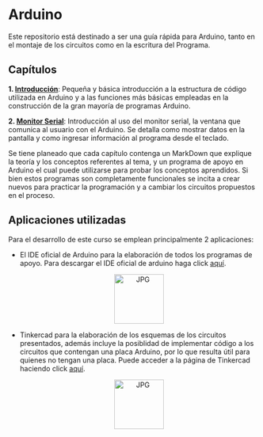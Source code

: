 # Arduino
Este repositorio está destinado a ser una guía rápida para Arduino, tanto en el montaje de los circuitos como en la escritura del Programa.
## Capítulos
**1. [Introducción](Capitulos\Introduccion)**: Pequeña y básica introducción a la estructura de código utilizada en Arduino y a las funciones más básicas empleadas en la construcción de la gran mayoría de programas Arduino.

**2. [Monitor Serial](Capitulos\MonitorSerial\MonitorSerial.md)**: Introducción al uso del monitor serial, la ventana que comunica al usuario con el Arduino. Se detalla como mostrar datos en la pantalla y como ingresar información al programa desde el teclado.

Se tiene planeado que cada capítulo contenga un MarkDown que explique la teoría y los conceptos referentes al tema, y un programa de apoyo en Arduino el cual puede utilizarse para probar los conceptos aprendidos. Si bien estos programas son completamente funcionales se incita a crear nuevos para practicar la programación y a cambiar los circuitos propuestos en el proceso.

## Aplicaciones utilizadas
Para el desarrollo de este curso se emplean principalmente 2 aplicaciones:
* El IDE oficial de Arduino para la elaboración de todos los programas de apoyo. Para descargar el IDE oficial de arduino haga click [aquí](https://www.arduino.cc/en/software).
<div id="Arduino">
  <ul align="center">
    <img height="100" alt="JPG" src="https://upload.wikimedia.org/wikipedia/commons/thumb/8/87/Arduino_Logo.svg/720px-Arduino_Logo.svg.png">
    </ul>
</div>

* Tinkercad para la elaboración de los esquemas de los circuitos presentados, además incluye la posiblidad de implementar código a los circuitos que contengan una placa Arduino, por lo que resulta útil para quienes no tengan una placa. Puede acceder a la página de Tinkercad haciendo click [aquí](https://www.tinkercad.com/dashboard).
<div id="Arduino">
  <ul align="center">
    <img height="100" alt="JPG" src="https://upload.wikimedia.org/wikipedia/commons/thumb/4/4c/Logo-tinkercad-wordmark.svg/1280px-Logo-tinkercad-wordmark.svg.png">
    </ul>
</div>